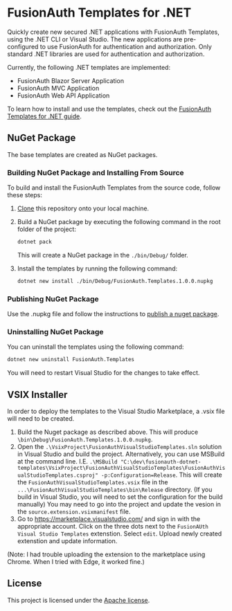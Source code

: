 # FusionAuth Templates for .NET
Quickly create new secured .NET applications with FusionAuth Templates, using the .NET CLI or Visual Studio. The new applications are pre-configured to use FusionAuth for authentication and authorization. Only standard .NET libraries are used for authentication and authorization.

Currently, the following .NET templates are implemented:

* FusionAuth Blazor Server Application
* FusionAuth MVC Application
* FusionAuth Web API Application

To learn how to install and use the templates, check out the [FusionAuth Templates for .NET guide](https://fusionauth.io/docs/v1/tech/client-libraries/netcore).

## NuGet Package

The base templates are created as NuGet packages.

### Building NuGet Package and Installing From Source

To build and install the FusionAuth Templates from the source code, follow these steps:

1. [Clone](https://docs.github.com/en/repositories/creating-and-managing-repositories/cloning-a-repository) this repository onto your local machine.

2. Build a NuGet package by executing the following command in the root folder of the project:

   ```bash
   dotnet pack
   ```

   This will create a NuGet package in the `./bin/Debug/` folder.

3. Install the templates by running the following command:

   ```bash
   dotnet new install ./bin/Debug/FusionAuth.Templates.1.0.0.nupkg
   ```

### Publishing NuGet Package

Use the .nupkg file and follow the instructions to [publish a nuget package](https://learn.microsoft.com/en-us/nuget/nuget-org/publish-a-package).

### Uninstalling NuGet Package

You can uninstall the templates using the following command:

   ```bash
   dotnet new uninstall FusionAuth.Templates
   ```
You will need to restart Visual Studio for the changes to take effect.

## VSIX Installer

In order to deploy the templates to the Visual Studio Marketplace, a .vsix file will need to be created.

1. Build the Nuget package as described above. This will produce `\bin\Debug\FusionAuth.Templates.1.0.0.nupkg`.
2. Open the `.\VsixProject\FusionAuthVisualStudioTemplates.sln` solution in Visual Studio and build the project. Alternatively, you can use MSBuild at the command line.  I.E. `.\MSBuild "C:\dev\fusionauth-dotnet-templates\VsixProject\FusionAuthVisualStudioTemplates\FusionAuthVisualStudioTemplates.csproj" -p:Configuration=Release`. This will create the `FusionAuthVisualStudioTemplates.vsix` file in the `...\FusionAuthVisualStudioTemplates\bin\Release` directory. (If you build in Visual Studio, you will need to set the configuration for the build manually) You may need to go into the project and update the vesion in the `source.extension.vsixmanifest` file.
3. Go to https://marketplace.visualstudio.com/ and sign in with the appropriate account. Click on the three dots next to the `FusionAUth Visual Studio Templates` extenstion. Select `edit`. Upload newly created extenstion and update information.

(Note: I had trouble uploading the extension to the marketplace using Chrome. When I tried with Edge, it worked fine.)

## License

This project is licensed under the [Apache license](License.txt).
